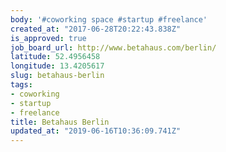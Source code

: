 ```yaml
---
body: '#coworking space #startup #freelance'
created_at: "2017-06-28T20:22:43.838Z"
is_approved: true
job_board_url: http://www.betahaus.com/berlin/
latitude: 52.4956458
longitude: 13.4205617
slug: betahaus-berlin
tags:
- coworking
- startup
- freelance
title: Betahaus Berlin
updated_at: "2019-06-16T10:36:09.741Z"
---
```

